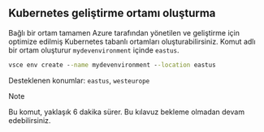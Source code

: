 ## <a name="create-a-kubernetes-development-environment-in-azure"></a>Kubernetes geliştirme ortamı oluşturma
Bağlı bir ortam tamamen Azure tarafından yönetilen ve geliştirme için optimize edilmiş Kubernetes tabanlı ortamları oluşturabilirsiniz. Komut adlı bir ortam oluşturur `mydevenvironment` içinde `eastus`.
```cmd
vsce env create --name mydevenvironment --location eastus
```

Desteklenen konumlar: `eastus`, `westeurope`

> [!Note]
> Bu komut, yaklaşık 6 dakika sürer. Bu kılavuz bekleme olmadan devam edebilirsiniz.
